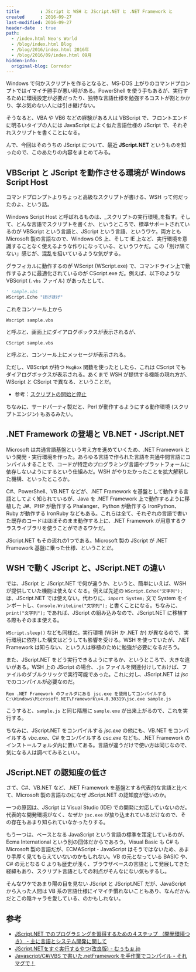 ```yaml
---
title        : JScript と WSH と JScript.NET と .NET Framework と
created      : 2016-09-27
last-modified: 2016-09-27
header-date  : true
path:
  - /index.html Neo's World
  - /blog/index.html Blog
  - /blog/2016/index.html 2016年
  - /blog/2016/09/index.html 09月
hidden-info:
  original-blog: Corredor
---
```


Windows で何かスクリプトを作るとなると、MS-DOS 上がりのコマンドプロンプトではイマイチ勝手が悪い時がある。PowerShell を使う手もあるが、実行するために環境設定が必要だったり、独特な言語仕様を勉強するコストが割とかかり、学ぶ気のない人には引き継げない。

そうなると、VBA や VB6 などの経験がある人は VBScript で、フロントエンドに明るいタイプの人には JavaScript によく似た言語仕様の JScript で、それぞれスクリプトを書くことになる。

んで、今回はそのうちの JScript について、最近 __JScript.NET__ というものを知ったので、このあたりの内容をまとめてみる。

## VBScript と JScript を動作させる環境が Windows Script Host

コマンドプロンプトよりちょっと高級なスクリプトが書ける、WSH って何だったのよ、という話。

Windows Script Host と呼ばれるものは、_スクリプトの実行環境_を指す。そして、どんな言語でスクリプトを書くか、というところで、標準サポートされているのが VBScript という言語と、JScript という言語、というワケ。両方とも Microsoft 製の言語なので、Windows OS 上、そして IE 上など、実行環境を意識することなく使えるような作りになっている、というワケだ。この「別け隔てない」感じが、混乱を招いているような気がする。

グラフィカルに動作するのが WScript (WScript.exe) で、コマンドライン上で動作するように最適化されているのが CScript.exe だ。例えば、以下のような VBScript (`.vbs` ファイル) があったとして、

```vb
' sample.vbs
WScript.Echo "ほげほげ"
```

これをコンソール上から

```batch
Wscript sample.vbs
```

と呼ぶと、画面上にダイアログボックスが表示されるが、

```batch
CScript sample.vbs
```

と呼ぶと、コンソール上にメッセージが表示される。

ただし、VBScript が持つ `MsgBox` 関数を使ったとしたら、これは CScript でもダイアログボックスが表示される。あくまで WSH が提供する機能の現れ方が、WScript と CScript で異なる、ということだ。

- 参考：[スクリプトの開始と停止](https://technet.microsoft.com/ja-jp/scriptcenter/ff707270.aspx)

ちなみに、サードパーティ製だと、Perl が動作するようにする動作環境 (スクリプトエンジン) もあるみたい。

## .NET Framework の登場と VB.NET・JScript.NET

Microsoft は共通言語基盤という考え方を進めていくため、.NET Framework という開発・実行環境を作った。あらゆる言語で作られた言語を共通中間言語にコンパイルすることで、コードが特定のプログラミング言語やプラットフォームに依存しないようにするという仕組みだ。WSH がやりたかったことを拡大解釈した機構、といったところか。

C#、PowerShell、VB.NET などが、.NET Framework を基盤として動作する言語としてよく知られているが、Java を .NET Framework 上で動作するように移植した J#、PHP が動作する Phalanger、Python が動作する IronPython、Ruby が動作する IronRuby などもある。これらは全て、それぞれの言語で書いた既存のコードはほぼそのまま動作する上に、.NET Framework が用意するクラスライブラリを使うことができるワケだ。

JScript.NET もその流れの1つである。Microsoft 製の JScript が .NET Framework 基盤に乗った仕様、ということだ。

## WSH で動く JScript と、JScript.NET の違い

では、JScript と JScript.NET で何が違うか、というと、簡単にいえば、WSH が提供していた機能は使えなくなる。例えば先述の `WScript.Echo("文字列");` は、JScript.NET では使えない。代わりに、`import System;` 文で System をインポートし、`Console.WriteLine("文字列");` と書くことになる。ちなみに、`print("文字列");` であれば、JScript の組み込みなので、JScript.NET に移植する際もそのまま使える。

`WScript.sleep()` なども同様だ。実行環境 (WSH か .NET か) が異なるので、実行環境に依存した構文はどうしても影響を受ける。WSH を使っていたが、.NET Framework は知らない、という人は移植のために勉強が必要になるだろう。

また、JScript.NET をどう実行できるようにするか、というところで、大きな違いがある。WSH 上の JScript の場合、`.js` ファイルを関連付けしておけば、ファイルのダブルクリックで実行可能であった。これに対し、JScript.NET は _jsc_ でのコンパイルが必要なのだ。

```batch
Rem .NET Framework のフォルダにある jsc.exe を使用してコンパイルする
C:\Windows\Microsoft.NET\Framework\v4.0.30319\jsc.exe sample.js
```

こうすると、`sample.js` と同じ階層に `sample.exe` が出来上がるので、これを実行する。

ちなみに、JScript.NET をコンパイルする _jsc.exe_ の他にも、VB.NET をコンパイルする _vbc.exe_、C# をコンパイルする _csc.exe_ なども、.NET Framework のインストールフォルダ内に置いてある。言語が違うだけで使い方は同じなので、気になる人は調べてみるといい。

## JScript.NET の認知度の低さ

さて、C#、VB.NET など、.NET Framework を基盤とする代表的な言語と比べて、Microsoft 製の言語なのになぜ JScript.NET の認知度が低いのか。

一つの原因は、JScript は Visual Studio (IDE) での開発に対応していないのだ。代表的な開発環境がなく、なぜか `jsc.exe` が放り込まれているだけなので、その存在もあまり知られていなかったりする。

もう一つは、ベースとなる JavaScript という言語の標準を策定しているのが、Ecma International という別の団体だからであろう。Visual Basic も C# も Microsoft 製の言語だが、ECMAScript・JavaScript はそうではないため、あまり手厚く見てもらえていないのかもしれない。VB の元となっている BASIC や、C# の元となる C よりも歴史が浅く、ブラウザベースの言語として発展してきた経緯もあり、スクリプト言語としての利点がそんなにない気もするし。

そんなワケであまり陽の目を見ない JScript と JScript.NET だが、JavaScript から入った人間は VB 系の言語仕様にイマイチ慣れないこともあり、なんだかんだとこの陰キャラを愛している、のかもしれない。

## 参考

- [JScript.NET でのプログラミングを習得するための４ステップ （開発環境つき） - 主に言語とシステム開発に関して](http://language-and-engineering.hatenablog.jp/entry/20090228/p1)
- [JScript.NETをすぐ実行するやつ(改良版) - むぅもぉ.jp](https://web.archive.org/web/20130516043848/http://muumoo.jp/news/2008/06/17/0jspop.html)
- [Javascript/C#/VBS で書いた.netFramework を手作業でコンパイル - それマグで！](http://takuya-1st.hatenablog.jp/entry/2013/06/29/012725)
